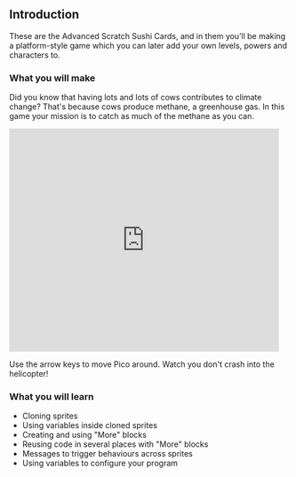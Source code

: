 ## Introduction

These are the Advanced Scratch Sushi Cards, and in them you’ll be making a platform-style game which you can later add your own levels, powers and characters to.

### What you will make

Did you know that having lots and lots of cows contributes to climate change? That's because cows produce methane, a greenhouse gas. In this game your mission is to catch as much of the methane as you can.

<div class="scratch-preview">
  <iframe allowtransparency="true" width="485" height="402" src="https://scratch.mit.edu/projects/embed/219285989/?autostart=false" frameborder="0"></iframe>
</div>

Use the arrow keys to move Pico around. Watch you don't crash into the helicopter!

### What you will learn

+ Cloning sprites
+ Using variables inside cloned sprites
+ Creating and using "More" blocks
+ Reusing code in several places with "More" blocks
+ Messages to trigger behaviours across sprites
+ Using variables to configure your program